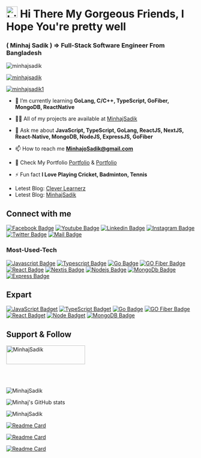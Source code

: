 # <img src="https://user-images.githubusercontent.com/1303154/88677602-1635ba80-d120-11ea-84d8-d263ba5fc3c0.gif" width="30px" alt="hi"> Hi There My Gorgeous Friends, I Hope You're pretty well

<h3 align="left">( Minhaj Sadik ) => Full-Stack Software Engineer From Bangladesh</h3>

<p align="left">
<img src="https://komarev.com/ghpvc/?username=MinhajSadik&label=Profile%20views&color=0e75b6&style=flat" alt="minhajsadik" /> 
</p>

<p align="left"> <a href="https://github.com/ryo-ma/github-profile-trophy"><img src="https://github-profile-trophy.vercel.app/?username=MinhajSadik" alt="minhajsadik" /></a> </p>

<p align="left"> <a href="https://twitter.com/minhajsadik1" target="blank"><img src="https://img.shields.io/twitter/follow/minhajsadik1?logo=twitter&style=for-the-badge" alt="minhajsadik1" /></a> </p>

- 🌱 I’m currently learning **GoLang, C/C++, TypeScript, GoFiber, MongoDB, ReactNative**

- 👨‍💻 All of my projects are available at [MinhajSadik](https://github.com/MinhajSadik)

- 💬 Ask me about **JavaScript, TypeScript, GoLang, ReactJS, NextJS, React-Native, MongoDB, NodeJS, ExpressJS, GoFiber**

- 📫 How to reach me **MinhajoSadik@gmail.com**

- 📄 Check My Portfolio [Portfolio](https://react-portfolio-resume.netlify.app/) & [Portfolio](https://developer-minhaj-portfolio.netlify.app/)

- ⚡ Fun fact **I Love Playing Cricket, Badminton, Tennis**

<!-- BLOG-POST-LIST:START -->

- Letest Blog: [Clever Learnerz](https://cleverlearnerz.blogspot.com)
- Letest Blog: [MinhajSadik](https://medium.com/@MinhajSadik)

<!-- BLOG-POST-LIST:END -->

## Connect with me

[![Facebook Badge](https://img.shields.io/badge/Facebook-1877F2?style=for-the-badge&logo=facebook&logoColor=white)](https://facebook.com/MinhajSadik13) [![Youtube Badge](https://img.shields.io/badge/YouTube-FF0000?style=for-the-badge&logo=youtube&logoColor=white)](https://youtube.com/CleverLearnerz) [![Linkedin Badge](https://img.shields.io/badge/LinkedIn-0077B5?style=for-the-badge&logo=linkedin&logoColor=white)](https://www.linkedin.com/in/MinhajSadik) [![Instagram Badge](https://img.shields.io/badge/Instagram-E4405F?style=for-the-badge&logo=instagram&logoColor=white)](https://instagram.com/minhaj_sadik) [![Twitter Badge](https://img.shields.io/badge/Twitter-1DA1F2?style=for-the-badge&logo=twitter&logoColor=white)](https://twitter.com/MinhajSadik1) [![Mail Badge](https://img.shields.io/badge/Gmail-D14836?style=for-the-badge&logo=gmail&logoColor=white)](MinhajSadik@icloud.com)

### Most-Used-Tech

[![Javascript Badge](https://img.shields.io/badge/-Javascript-F0DB4F?style=for-the-badge&labelColor=black&logo=javascript&logoColor=F0DB4F)](https://lwsbd.link/JavaScript)
[![Typescript Badge](https://img.shields.io/badge/-Typescript-0090f7?style=for-the-badge&labelColor=black&logo=typescript&logoColor)](https://lwsbd.link/TypeScript) [![Go Badge](https://img.shields.io/badge/-GoLang-blue?style=for-the-badge&labelColor=black&logo=GO&logoColor)](https://lwsbd.link/Go) [![GO Fiber Badge](https://img.shields.io/badge/-FIBER-blue?style=for-the-badge&labelColor=black&logo=go&logoColor)](https://lwsbd.link/Go) [![React Badge](https://img.shields.io/badge/-ReactJS-20232A?style=for-the-badge&labelColor=black&logo=React&logoColor)](https://lwsbd.link/React) [![Nextjs Badge](https://img.shields.io/badge/-NextJs-black?style=for-the-badge&labelColor=black&logo=next.js&logoColor)](https://lwsbd.link/Next.js) [![Nodejs Badge](https://img.shields.io/badge/-Nodejs-3C873A?style=for-the-badge&labelColor=black&logo=node.js&logoColor)](https://lwsbd.link/Node.js) [![MongoDb Badge](https://img.shields.io/badge/-MongoDb-7c781d?style=for-the-badge&labelColor=black&logo=mongodb&logoColor)](https://lwsbd.link/MongoDB) [![Express Badge](https://img.shields.io/badge/-ExpressJS-ffffff?style=for-the-badge&labelColor=black&logo=express&logoColor)](https://lwsbd.link/MongoDB)

## Expart

[![JavaScript Badget](https://img.shields.io/badge/JavaScript-323330?style=for-the-badge&logo=javascript&logoColor=F7DF1E)](https://lwsbd.link/thinkjs) [![TypeScript Badget](https://img.shields.io/badge/TypeScript-007ACC?style=for-the-badge&logo=typescript&logoColor=black)](https://lwsbd.link/ts) [![Go Badge](https://img.shields.io/badge/-GoLang-blue?style=for-the-badge&labelColor=black&logo=GO&logoColor)](https://lwsbd.link/go) [![GO Fiber Badge](https://img.shields.io/badge/-FIBER-blue?style=for-the-badge&labelColor=black&logo=go&logoColor)](https://lwsbd.link/go) [![React Badget](https://img.shields.io/badge/ReactJS-20232A?style=for-the-badge&logo=react&logoColor=61DAFB)](https://lwsbd.link/react) [![Node Badget](https://img.shields.io/badge/-NodeJS-339933?style=for-the-badge&logo=node.js&labelColor=black&logoColor=3C873A)](https://lwsbd.link/node) [![MongoDB Badge](https://img.shields.io/badge/-MONGODB-7c781d?style=for-the-badge&labelColor=black&logo=mongodb&logoColor)](https://lwsbd.link/Next.js)

## Support & Follow

<p><a href="https://www.buymeacoffee.com/MinhajSadik"> <img align="center" src="https://cdn.buymeacoffee.com/buttons/v2/default-yellow.png" height="50" width="210" alt="MinhajSadik" /></a></p>

<br>
<br>

![MinhajSadik](https://github-readme-stats.vercel.app/api/top-langs?username=minhajsadik&show_icons=true&theme=radical&show_icons=true&locale=en&layout=compact)

<!-- [![willianrod's wakatime stats](https://github-readme-stats.vercel.app/api/wakatime?username:MinhajSadik&show_icons=true&theme=radical)](https://github.com/MinhajSadik) -->

![Minhaj's GitHub stats](https://github-readme-stats.vercel.app/api?username=MinhajSadik&show_icons=true&theme=radical)

![MinhajSadik](https://github-readme-streak-stats.herokuapp.com/?user=minhajsadik&show_icons=true&theme=radical)

[![Readme Card](https://github-readme-stats.vercel.app/api/pin/?username=MinhajSadik&show_icons=true&theme=radical&repo=Realtime-Pizza-App)](https://github.com/MinhajSadik/Realtime-Pizza-App)

[![Readme Card](https://github-readme-stats.vercel.app/api/pin/?username=MinhajSadik&show_icons=true&theme=radical&repo=React-TypeScript-Shopping-Cart)](https://github.com/MinhajSadik/React-TypeScript-Shopping-Cart)

[![Readme Card](https://github-readme-stats.vercel.app/api/pin/?username=MinhajSadik&show_icons=true&theme=radical&repo=React-Native)](https://github.com/MinhajSadik/React-Native)

